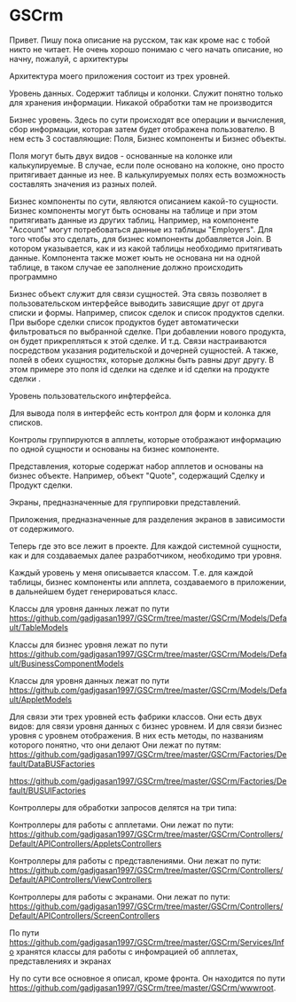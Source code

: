 # GSCrm
Привет. Пишу пока описание на русском, так как кроме нас с тобой никто не читает. Не очень хорошо понимаю с чего начать описание, но начну, пожалуй, с архитектуры

Архитектура моего приложения состоит из трех уровней.

Уровень данных. Содержит таблицы и колонки. Служит понятно только для хранения информации. Никакой обработки там не производится

Бизнес уровень. Здесь по сути происходят все операции и вычисления, сбор информации, которая затем будет отображена пользователю. В нем есть 3 составляющие: Поля, Бизнес компоненты и Бизнес объекты.

Поля могут быть двух видов - основанные на колонке или калькулируемые. В случае, если поле основано на колокне, оно просто притягивает данные из нее. В калькулируемых полях есть возможность составлять значения из разных полей.

Бизнес компоненты по сути, являются описанием какой-то сущности. Бизнес компоненты могут быть основаны на таблице и при этом притягивать данные из других таблиц. Например, на компоненте "Account" могут потребоваться данные из таблицы "Employers". Для того чтобы это сделать, для бизнес компоненты добавляется Join. В котором указывается, как и из какой таблицы необходимо притягивать данные. Компонента также может юыть не основана ни на одной таблице, в таком случае ее заполнение должно происходить программно

Бизнес объект служит для связи сущностей. Эта связь позволяет в пользовательском интерфейсе выводить зависящие друг от друга списки и формы. Например, список сделок и список продуктов сделки. При выборе сделки список продуктов будет автоматически фильтроваться по выбранной сделке. При добавлении нового продукта, он будет прикрепляться к этой сделке. И т.д. Связи настраиваются посредством указания родительской и дочерней сущностей. А также, полей в обеих сущностях, которые должны быть равны друг другу. В этом примере это поля id сделки на сделке и id сделки на продукте сделки .

Уровень пользовательского инфтерфейса.

Для вывода поля в интерфейс есть контрол для форм и колонка для списков.

Контролы группируются в апплеты, которые отображают информацию по одной сущности и основаны на бизнес компоненте.

Представления, которые содержат набор апплетов и основаны на бизнес объекте. Например, объект "Quote", содержащий Сделку и Продукт сделки.

Экраны, предназначенные для группировки представлений.

Приложения, предназначенные для разделения экранов в зависимости от содержимого.

Теперь где это все лежит в проекте. Для каждой системной сущности, как и для создаваемых далее разработчиком, необходимо три уровня.

Каждый уровень у меня описывается классом. Т.е. для каждой таблицы, бизнес компоненты или апплета, создаваемого в приложении, в дальнейшем будет генерироваться класс.

Классы для уровня данных лежат по пути https://github.com/gadjgasan1997/GSCrm/tree/master/GSCrm/Models/Default/TableModels

Классы для бизнес уровня лежат по пути https://github.com/gadjgasan1997/GSCrm/tree/master/GSCrm/Models/Default/BusinessComponentModels

Классы для уровня данных лежат по пути https://github.com/gadjgasan1997/GSCrm/tree/master/GSCrm/Models/Default/AppletModels

Для связи эти трех уровней есть фабрики классов. Они есть двух видов: для связи уровня данных с бизнес уровнем. И для связи бизнес уровня с уровнем отображения. В них есть методы, по названиям которого понятно, что они делают Они лежат по путям: https://github.com/gadjgasan1997/GSCrm/tree/master/GSCrm/Factories/Default/DataBUSFactories

https://github.com/gadjgasan1997/GSCrm/tree/master/GSCrm/Factories/Default/BUSUIFactories

Контроллеры для обработки запросов делятся на три типа:

Контроллеры для работы с апплетами. Они лежат по пути:
https://github.com/gadjgasan1997/GSCrm/tree/master/GSCrm/Controllers/Default/APIControllers/AppletsControllers

Контроллеры для работы с представлениями. Они лежат по пути:
https://github.com/gadjgasan1997/GSCrm/tree/master/GSCrm/Controllers/Default/APIControllers/ViewControllers

Контроллеры для работы с экранами. Они лежат по пути:
https://github.com/gadjgasan1997/GSCrm/tree/master/GSCrm/Controllers/Default/APIControllers/ScreenControllers

По пути https://github.com/gadjgasan1997/GSCrm/tree/master/GSCrm/Services/Info хранятся классы для работы с инфомрацией об апплетах, представлениях и экранах

Ну по сути все основное я описал, кроме фронта. Он находится по пути https://github.com/gadjgasan1997/GSCrm/tree/master/GSCrm/wwwroot.

